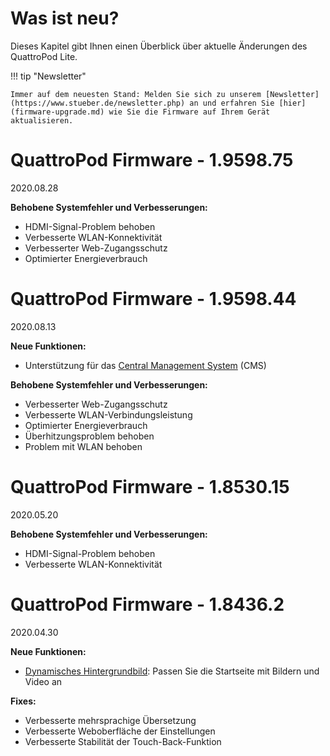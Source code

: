 # Was ist neu?

Dieses Kapitel gibt Ihnen einen Überblick über aktuelle Änderungen des QuattroPod Lite.

!!! tip "Newsletter"

    Immer auf dem neuesten Stand: Melden Sie sich zu unserem [Newsletter](https://www.stueber.de/newsletter.php) an und erfahren Sie [hier](firmware-upgrade.md) wie Sie die Firmware auf Ihrem Gerät aktualisieren.

# QuattroPod Firmware - 1.9598.75
2020.08.28

**Behobene Systemfehler und Verbesserungen:**

* HDMI-Signal-Problem behoben
* Verbesserte WLAN-Konnektivität
* Verbesserter Web-Zugangsschutz
* Optimierter Energieverbrauch

# QuattroPod Firmware - 1.9598.44
2020.08.13

**Neue Funktionen:**

* Unterstützung für das [Central Management System](cms.md) (CMS)

**Behobene Systemfehler und Verbesserungen:**

* Verbesserter Web-Zugangsschutz
* Verbesserte WLAN-Verbindungsleistung
* Optimierter Energieverbrauch
* Überhitzungsproblem behoben
* Problem mit WLAN behoben

# QuattroPod Firmware - 1.8530.15
2020.05.20

**Behobene Systemfehler und Verbesserungen:**

* HDMI-Signal-Problem behoben
* Verbesserte WLAN-Konnektivität

# QuattroPod Firmware - 1.8436.2
2020.04.30

**Neue Funktionen:**

* [Dynamisches Hintergrundbild](dynamicwallpaper.md): Passen Sie die Startseite mit Bildern und Video an

**Fixes:**

* Verbesserte mehrsprachige Übersetzung
* Verbesserte Weboberfläche der Einstellungen
* Verbesserte Stabilität der Touch-Back-Funktion

